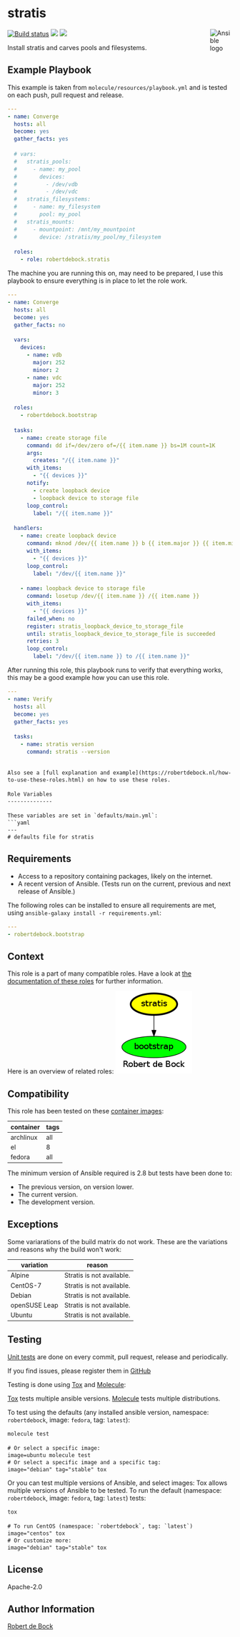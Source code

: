 stratis
=========

<img src="https://docs.ansible.com/ansible-tower/3.2.4/html_ja/installandreference/_static/images/logo_invert.png" width="10%" height="10%" alt="Ansible logo" align="right"/>
<a href="https://travis-ci.org/robertdebock/ansible-role-stratis"> <img src="https://travis-ci.org/robertdebock/ansible-role-stratis.svg?branch=master" alt="Build status"/></a> <img src="https://img.shields.io/ansible/role/d/40309"/> <img src="https://img.shields.io/ansible/quality/40309"/>

Install stratis and carves pools and filesystems.

Example Playbook
----------------

This example is taken from `molecule/resources/playbook.yml` and is tested on each push, pull request and release.
```yaml
---
- name: Converge
  hosts: all
  become: yes
  gather_facts: yes

  # vars:
  #   stratis_pools:
  #     - name: my_pool
  #       devices:
  #         - /dev/vdb
  #         - /dev/vdc
  #   stratis_filesystems:
  #     - name: my_filesystem
  #       pool: my_pool
  #   stratis_mounts:
  #     - mountpoint: /mnt/my_mountpoint
  #       device: /stratis/my_pool/my_filesystem

  roles:
    - role: robertdebock.stratis
```

The machine you are running this on, may need to be prepared, I use this playbook to ensure everything is in place to let the role work.
```yaml
---
- name: Converge
  hosts: all
  become: yes
  gather_facts: no

  vars:
    devices:
      - name: vdb
        major: 252
        minor: 2
      - name: vdc
        major: 252
        minor: 3

  roles:
    - robertdebock.bootstrap

  tasks:
    - name: create storage file
      command: dd if=/dev/zero of=/{{ item.name }} bs=1M count=1K
      args:
        creates: "/{{ item.name }}"
      with_items:
        - "{{ devices }}"
      notify:
        - create loopback device
        - loopback device to storage file
      loop_control:
        label: "/{{ item.name }}"

  handlers:
    - name: create loopback device
      command: mknod /dev/{{ item.name }} b {{ item.major }} {{ item.minor }}
      with_items:
        - "{{ devices }}"
      loop_control:
        label: "/dev/{{ item.name }}"

    - name: loopback device to storage file
      command: losetup /dev/{{ item.name }} /{{ item.name }}
      with_items:
        - "{{ devices }}"
      failed_when: no
      register: stratis_loopback_device_to_storage_file
      until: stratis_loopback_device_to_storage_file is succeeded
      retries: 3
      loop_control:
        label: "/dev/{{ item.name }} to /{{ item.name }}"
```

After running this role, this playbook runs to verify that everything works, this may be a good example how you can use this role.
```yaml
---
- name: Verify
  hosts: all
  become: yes
  gather_facts: yes

  tasks:
    - name: stratis version
      command: stratis --version
```
```

Also see a [full explanation and example](https://robertdebock.nl/how-to-use-these-roles.html) on how to use these roles.

Role Variables
--------------

These variables are set in `defaults/main.yml`:
```yaml
---
# defaults file for stratis
```

Requirements
------------

- Access to a repository containing packages, likely on the internet.
- A recent version of Ansible. (Tests run on the current, previous and next release of Ansible.)

The following roles can be installed to ensure all requirements are met, using `ansible-galaxy install -r requirements.yml`:

```yaml
---
- robertdebock.bootstrap

```

Context
-------

This role is a part of many compatible roles. Have a look at [the documentation of these roles](https://robertdebock.nl/) for further information.

Here is an overview of related roles:
![dependencies](https://raw.githubusercontent.com/robertdebock/drawings/artifacts/stratis.png "Dependency")


Compatibility
-------------

This role has been tested on these [container images](https://hub.docker.com/):

|container|tags|
|---------|----|
|archlinux|all|
|el|8|
|fedora|all|

The minimum version of Ansible required is 2.8 but tests have been done to:

- The previous version, on version lower.
- The current version.
- The development version.

Exceptions
----------

Some variarations of the build matrix do not work. These are the variations and reasons why the build won't work:

| variation                 | reason                 |
|---------------------------|------------------------|
| Alpine | Stratis is not available. |
| CentOS-7 | Stratis is not available. |
| Debian | Stratis is not available. |
| openSUSE Leap | Stratis is not available. |
| Ubuntu | Stratis is not available. |


Testing
-------

[Unit tests](https://travis-ci.org/robertdebock/ansible-role-stratis) are done on every commit, pull request, release and periodically.

If you find issues, please register them in [GitHub](https://github.com/robertdebock/ansible-role-stratis/issues)

Testing is done using [Tox](https://tox.readthedocs.io/en/latest/) and [Molecule](https://github.com/ansible/molecule):

[Tox](https://tox.readthedocs.io/en/latest/) tests multiple ansible versions.
[Molecule](https://github.com/ansible/molecule) tests multiple distributions.

To test using the defaults (any installed ansible version, namespace: `robertdebock`, image: `fedora`, tag: `latest`):

```
molecule test

# Or select a specific image:
image=ubuntu molecule test
# Or select a specific image and a specific tag:
image="debian" tag="stable" tox
```

Or you can test multiple versions of Ansible, and select images:
Tox allows multiple versions of Ansible to be tested. To run the default (namespace: `robertdebock`, image: `fedora`, tag: `latest`) tests:

```
tox

# To run CentOS (namespace: `robertdebock`, tag: `latest`)
image="centos" tox
# Or customize more:
image="debian" tag="stable" tox
```

License
-------

Apache-2.0


Author Information
------------------

[Robert de Bock](https://robertdebock.nl/)
